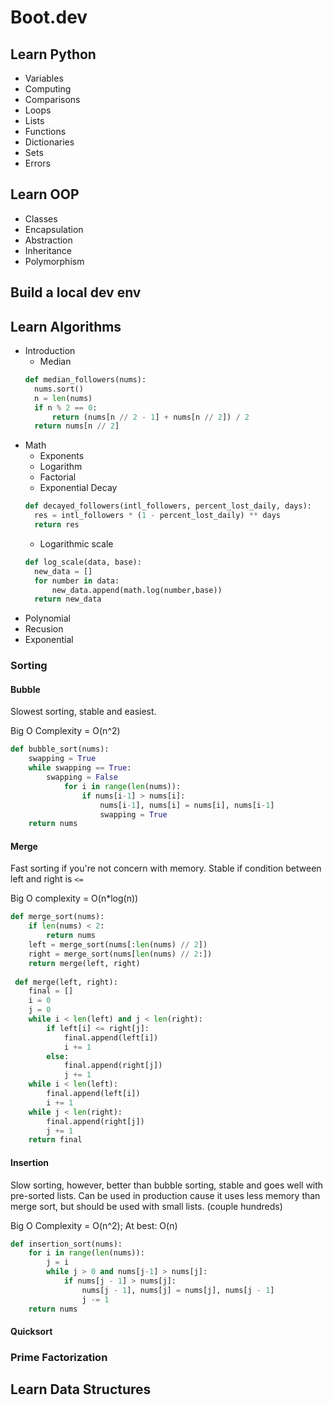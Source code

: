 # Boot.dev
## Learn Python
 - Variables
 - Computing
 - Comparisons
 - Loops
 - Lists
 - Functions
 - Dictionaries
 - Sets
 - Errors

## Learn OOP
 - Classes
 - Encapsulation
 - Abstraction
 - Inheritance
 - Polymorphism

## Build a local dev env

## Learn Algorithms
 - Introduction
   - Median
   ```python
   def median_followers(nums):
     nums.sort()
     n = len(nums)
     if n % 2 == 0:
         return (nums[n // 2 - 1] + nums[n // 2]) / 2
     return nums[n // 2]
   ```
 - Math
   - Exponents
   - Logarithm
   - Factorial
   - Exponential Decay
   ```python
   def decayed_followers(intl_followers, percent_lost_daily, days):
     res = intl_followers * (1 - percent_lost_daily) ** days
     return res
   ```
   - Logarithmic scale
   ```python
   def log_scale(data, base):
     new_data = []
     for number in data:
         new_data.append(math.log(number,base))
     return new_data
   ```
 - Polynomial
 - Recusion
 - Exponential
 ### Sorting
 #### Bubble
   Slowest sorting, stable and easiest.
 
   Big O Complexity = O(n^2)
    
 ```python
 def bubble_sort(nums):
     swapping = True
     while swapping == True:
         swapping = False
             for i in range(len(nums)):
                 if nums[i-1] > nums[i]:
                     nums[i-1], nums[i] = nums[i], nums[i-1]
                     swapping = True
     return nums
 
 ```
 #### Merge
   Fast sorting if you're not concern with memory. Stable if condition between left and right is `<=`
   
   Big O complexity = O(n*log(n))
   
   ```python
   def merge_sort(nums):
       if len(nums) < 2:
           return nums
       left = merge_sort(nums[:len(nums) // 2])
       right = merge_sort(nums[len(nums) // 2:])
       return merge(left, right)
       
    def merge(left, right):
       final = []
       i = 0
       j = 0
       while i < len(left) and j < len(right):
           if left[i] <= right[j]:
               final.append(left[i])
               i += 1
           else:
               final.append(right[j])
               j += 1
       while i < len(left):
           final.append(left[i])
           i += 1
       while j < len(right):
           final.append(right[j])
           j += 1
       return final
   ```
   
 #### Insertion
 Slow sorting, however, better than bubble sorting, stable and goes well with pre-sorted lists. Can be used in production cause it uses less memory than merge sort, but should be used with small lists. (couple hundreds)

Big O Complexity = O(n^2); At best: O(n)

```python
def insertion_sort(nums):
    for i in range(len(nums)):
        j = i
        while j > 0 and nums[j-1] > nums[j]:
            if nums[j - 1] > nums[j]:
                nums[j - 1], nums[j] = nums[j], nums[j - 1]
                j -= 1
    return nums
```
 #### Quicksort
 ### Prime Factorization
 ## Learn Data Structures
